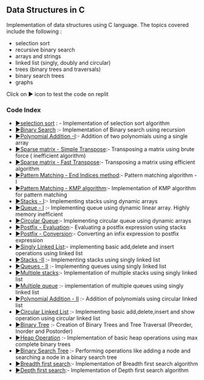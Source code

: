 ## Data Structures in C
Implementation of data structures using C language. The topics covered include the following :
*  selection sort
*  recursive binary search
*  arrays and strings
*  linked list (singly, doubly and circular)
*  trees (binary trees and traversals)
*  binary search trees
*  graphs

Click on :arrow_forward: icon to test the code on replit

### Code Index

* [:arrow_forward:](https://replit.com/@SahilKhirwal/Data-Structures-Lab#selectionsort.c)[selection sort](https://github.com/SalientPharaoh/Basic_Data_Structures/blob/main/selectionsort.c) : - Implementation of selection sort algorithm
* [:arrow_forward:](https://replit.com/@SahilKhirwal/Data-Structures-Lab#binarysearch.c)[Binary Search](https://github.com/SalientPharaoh/Basic_Data_Structures/blob/main/binarysearch.c) :- Implementation of Binary search using recursion
* [:arrow_forward:](https://replit.com/@SahilKhirwal/Data-Structures-Lab#polynomial.c)[Polynomial Addition -I](https://github.com/SalientPharaoh/Basic_Data_Structures/blob/main/polynomial_addition_1.c):- Addition of two polynomials using a single array
* [:arrow_forward:](https://replit.com/@SahilKhirwal/Data-Structures-Lab#simpletranspose.c)[Sparse matrix - Simple Transpose](https://github.com/SalientPharaoh/Basic_Data_Structures/blob/main/simple_transpose.c):- Transposing a matrix using brute force ( inefficient algorithm)
* [:arrow_forward:](https://replit.com/@SahilKhirwal/Data-Structures-Lab#fasttranspose.c)[Sparse matrix - Fast Transpose](https://github.com/SalientPharaoh/Basic_Data_Structures/blob/main/fast_transpose.c):- Transposing a matrix using efficient algorithm
* [:arrow_forward:](https://replit.com/@SahilKhirwal/Data-Structures-Lab#endindices.c)[Pattern Matching - End Indices method](https://github.com/SalientPharaoh/Basic_Data_Structures/blob/main/end_indices_algo.c):- Pattern matching algorithm - I
* [:arrow_forward:](https://replit.com/@SahilKhirwal/Data-Structures-Lab#kmpalgo.c)[Pattern Matching - KMP algorithm](https://github.com/SalientPharaoh/Basic_Data_Structures/blob/main/kmp_algorithm.c):- Implementation of KMP algorithm for pattern matching
* [:arrow_forward:](https://replit.com/@SahilKhirwal/Data-Structures-Lab#dynamicstack.c)[Stacks - I](https://github.com/SalientPharaoh/Basic_Data_Structures/blob/main/stack_1.c):- Implementing stacks using dynamic arrays
* [:arrow_forward:](https://replit.com/@SahilKhirwal/Data-Structures-Lab#dynamicqueue.c)[Queue - I](https://github.com/SalientPharaoh/Basic_Data_Structures/blob/main/queue_1.c) :- Implementing queue using dynamic linear array. Highly memory inefficient
* [:arrow_forward:](https://replit.com/@SahilKhirwal/Data-Structures-Lab#circularqueue.c)[Circular Queue](https://github.com/SalientPharaoh/Basic_Data_Structures/blob/main/circularqueue.c):- Implementing circular queue using dynamic arrays
* [:arrow_forward:](https://replit.com/@SahilKhirwal/Data-Structures-Lab#posteval.c)[Postfix - Evaluation](https://github.com/SalientPharaoh/Basic_Data_Structures/blob/main/postfixevaluation.c):- Evaluating a postfix expression using stacks
* [:arrow_forward:](https://replit.com/@SahilKhirwal/Data-Structures-Lab#intopost.c)[Postfix - Conversion](https://github.com/SalientPharaoh/Basic_Data_Structures/blob/main/infixtopostfix.c):- Converting an infix expression to postfix expression
* [:arrow_forward:](https://replit.com/@SahilKhirwal/Data-Structures-Lab#singlelinkedlist.c)[Singly Linked List](https://github.com/SalientPharaoh/Basic_Data_Structures/blob/main/singlylinkedlist_1.c):- implementing basic add,delete and insert operations using linked list
* [:arrow_forward:](https://replit.com/@SahilKhirwal/Data-Structures-Lab#linkstack.c)[Stacks -II](https://github.com/SalientPharaoh/Basic_Data_Structures/blob/main/stack_2.c) :- Implementing stacks using singly linked list
* [:arrow_forward:](https://replit.com/@SahilKhirwal/Data-Structures-Lab#linkqueue.c)[Queues - II](https://github.com/SalientPharaoh/Basic_Data_Structures/blob/main/queue_2.c) :- Implementing queues using singly linked list
* [:arrow_forward:](https://replit.com/@SahilKhirwal/Data-Structures-Lab#multistack.c)[Multiple stacks](https://github.com/SalientPharaoh/Basic_Data_Structures/blob/main/multiple_stack.c):- Implementation of multiple stacks using singly linked list
* [:arrow_forward:](https://replit.com/@SahilKhirwal/Data-Structures-Lab#multiqueue.c)[Multiple queue](https://github.com/SalientPharaoh/Basic_Data_Structures/blob/main/multiple_queue.c) :- implementation of multiple queues using singly linked list
* [:arrow_forward:](https://replit.com/@SahilKhirwal/Data-Structures-Lab#linkedpolynomial.c)[Polynomial Addition - II](https://github.com/SalientPharaoh/Basic_Data_Structures/blob/main/polynomial_addition_2.c) :- Addition of polynomials using circular linked list
* [:arrow_forward:](https://replit.com/@SahilKhirwal/Data-Structures-Lab#linkedcircular.c)[Circular Linked List](https://github.com/SalientPharaoh/Basic_Data_Structures/blob/main/circular_linked_list.c) :- Implementing basic add,delete,insert and show operation using circular linked list
* [:arrow_forward:](https://replit.com/@SahilKhirwal/Data-Structures-Lab#BinaryTree.c)[Binary Tree](https://github.com/SalientPharaoh/Basic_Data_Structures/blob/main/binary_tree.c) :- Creation of Binary Trees and Tree Traversal (Preorder, Inorder and Postorder)
* [:arrow_forward:](https://replit.com/@SahilKhirwal/Data-Structures-Lab#maxheap.c)[Heap Operation](https://github.com/SalientPharaoh/Basic_Data_Structures/blob/main/maxheap.c) :- Implementation of basic heap operations using max complete binary trees
* [:arrow_forward:](https://replit.com/@SahilKhirwal/Data-Structures-Lab#binarysearchtree.c)[Binary Search Tree](https://github.com/SalientPharaoh/Basic_Data_Structures/blob/main/bst.c) :- Performing operations like adding a node and searching a node in a binary search tree
* [:arrow_forward:]()[Breadth first search]():- Implementation of Breadth first search algorithm
* [:arrow_forward:]()[Depth first search]():- Implementation of Depth first search algorithm
